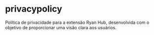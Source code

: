 # privacypolicy
Política de privacidade para a extensão Ryan Hub, desenvolvida com o objetivo de proporcionar uma visão clara aos usuários.
